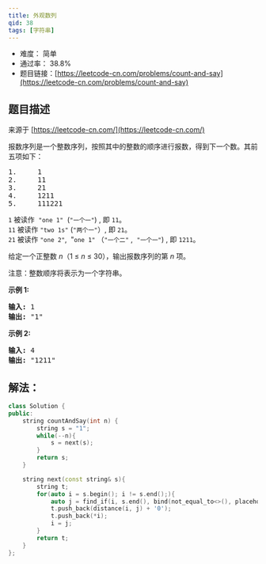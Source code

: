 ```yaml
---
title: 外观数列
qid: 38
tags: [字符串]
---
```



- 难度： 简单
- 通过率： 38.8%
- 题目链接：[https://leetcode-cn.com/problems/count-and-say](https://leetcode-cn.com/problems/count-and-say)


## 题目描述

来源于 [https://leetcode-cn.com/](https://leetcode-cn.com/)

<p>报数序列是一个整数序列，按照其中的整数的顺序进行报数，得到下一个数。其前五项如下：</p>

<pre>1.     1
2.     11
3.     21
4.     1211
5.     111221
</pre>

<p><code>1</code>&nbsp;被读作&nbsp;&nbsp;<code>&quot;one 1&quot;</code>&nbsp;&nbsp;(<code>&quot;一个一&quot;</code>) , 即&nbsp;<code>11</code>。<br>
<code>11</code> 被读作&nbsp;<code>&quot;two 1s&quot;</code>&nbsp;(<code>&quot;两个一&quot;</code>）, 即&nbsp;<code>21</code>。<br>
<code>21</code> 被读作&nbsp;<code>&quot;one 2&quot;</code>, &nbsp;&quot;<code>one 1&quot;</code>&nbsp;（<code>&quot;一个二&quot;</code>&nbsp;,&nbsp;&nbsp;<code>&quot;一个一&quot;</code>)&nbsp;, 即&nbsp;<code>1211</code>。</p>

<p>给定一个正整数 <em>n</em>（1 &le;&nbsp;<em>n</em>&nbsp;&le; 30），输出报数序列的第 <em>n</em> 项。</p>

<p>注意：整数顺序将表示为一个字符串。</p>



<p><strong>示例&nbsp;1:</strong></p>

<pre><strong>输入:</strong> 1
<strong>输出:</strong> &quot;1&quot;
</pre>

<p><strong>示例 2:</strong></p>

<pre><strong>输入:</strong> 4
<strong>输出:</strong> &quot;1211&quot;
</pre>


## 解法：

```c++
class Solution {
public:
    string countAndSay(int n) {
        string s = "1";
        while(--n){
            s = next(s);
        }
        return s;
    }

    string next(const string& s){
        string t;
        for(auto i = s.begin(); i != s.end();){
            auto j = find_if(i, s.end(), bind(not_equal_to<>(), placeholders::_1, *i));
            t.push_back(distance(i, j) + '0');
            t.push_back(*i);
            i = j;
        }
        return t;
    }
};
```